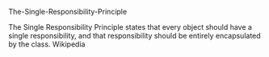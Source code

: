 The-Single-Responsibility-Principle

The Single Responsibility Principle states that every object should have a single responsibility, and that responsibility should be entirely encapsulated by the class.   Wikipedia 
